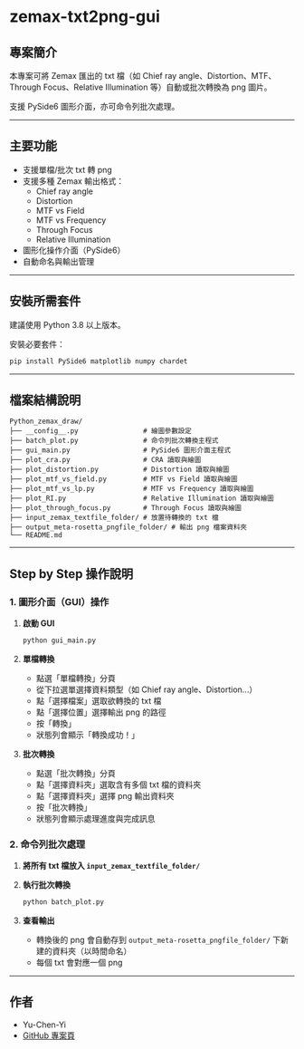# zemax-txt2png-gui

## 專案簡介

本專案可將 Zemax 匯出的 txt 檔（如 Chief ray angle、Distortion、MTF、Through Focus、Relative Illumination 等）自動或批次轉換為 png 圖片。

支援 PySide6 圖形介面，亦可命令列批次處理。

---

## 主要功能

- 支援單檔/批次 txt 轉 png
- 支援多種 Zemax 輸出格式：
  - Chief ray angle
  - Distortion
  - MTF vs Field
  - MTF vs Frequency
  - Through Focus
  - Relative Illumination
- 圖形化操作介面（PySide6）
- 自動命名與輸出管理

---

## 安裝所需套件

建議使用 Python 3.8 以上版本。

安裝必要套件：

```bash
pip install PySide6 matplotlib numpy chardet
```

---

## 檔案結構說明

```
Python_zemax_draw/
├── __config__.py                # 繪圖參數設定
├── batch_plot.py                # 命令列批次轉換主程式
├── gui_main.py                  # PySide6 圖形介面主程式
├── plot_cra.py                  # CRA 讀取與繪圖
├── plot_distortion.py           # Distortion 讀取與繪圖
├── plot_mtf_vs_field.py         # MTF vs Field 讀取與繪圖
├── plot_mtf_vs_lp.py            # MTF vs Frequency 讀取與繪圖
├── plot_RI.py                   # Relative Illumination 讀取與繪圖
├── plot_through_focus.py        # Through Focus 讀取與繪圖
├── input_zemax_textfile_folder/ # 放置待轉換的 txt 檔
├── output_meta-rosetta_pngfile_folder/ # 輸出 png 檔案資料夾
└── README.md
```

---

## Step by Step 操作說明

### 1. 圖形介面（GUI）操作


1. **啟動 GUI**

    ```bash
    python gui_main.py
    ```

2. **單檔轉換**
    - 點選「單檔轉換」分頁
    - 從下拉選單選擇資料類型（如 Chief ray angle、Distortion...）
    - 點「選擇檔案」選取欲轉換的 txt 檔
    - 點「選擇位置」選擇輸出 png 的路徑
    - 按「轉換」
    - 狀態列會顯示「轉換成功！」

3. **批次轉換**
    - 點選「批次轉換」分頁
    - 點「選擇資料夾」選取含有多個 txt 檔的資料夾
    - 點「選擇資料夾」選擇 png 輸出資料夾
    - 按「批次轉換」
    - 狀態列會顯示處理進度與完成訊息

### 2. 命令列批次處理

1. **將所有 txt 檔放入 `input_zemax_textfile_folder/`**
2. **執行批次轉換**

    ```bash
    python batch_plot.py
    ```

3. **查看輸出**
    - 轉換後的 png 會自動存到 `output_meta-rosetta_pngfile_folder/` 下新建的資料夾（以時間命名）
    - 每個 txt 會對應一個 png

---

## 作者

- Yu-Chen-Yi
- [GitHub 專案頁](https://github.com/Yu-Chen-Yi/zemax-txt2png-gui)
